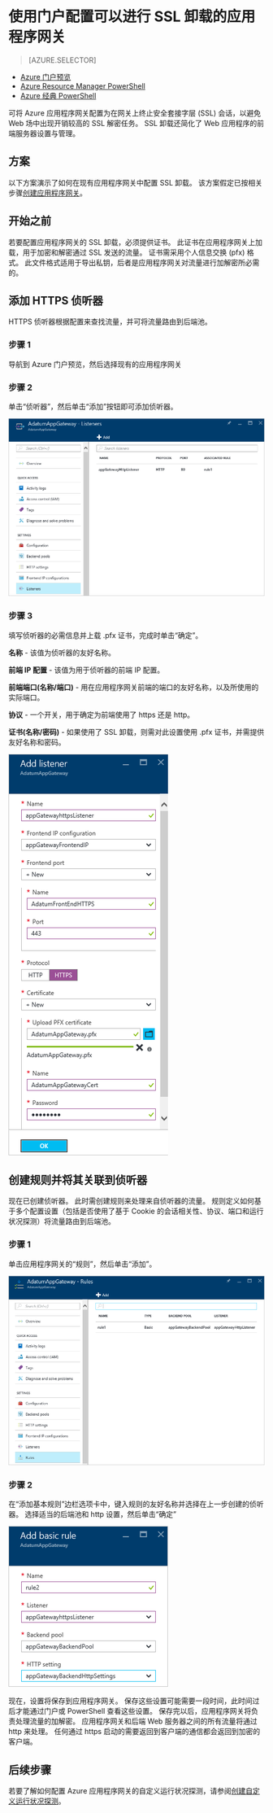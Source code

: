 <properties
    pageTitle="配置 SSL 卸载 - Azure 应用程序网关 - Azure 门户预览 | Azure"
    description="本页说明了如何使用门户创建支持 SSL 卸载的应用程序网关"
    documentationcenter="na"
    services="application-gateway"
    author="georgewallace"
    manager="timlt"
    editor="tysonn" />
<tags
    ms.assetid="8373379a-a26a-45d2-aa62-dd282298eff3"
    ms.service="application-gateway"
    ms.devlang="na"
    ms.topic="article"
    ms.tgt_pltfrm="na"
    ms.workload="infrastructure-services"
    ms.date="01/23/2017"
    wacn.date="05/22/2017"
    ms.author="gwallace"
    ms.translationtype="Human Translation"
    ms.sourcegitcommit="8fd60f0e1095add1bff99de28a0b65a8662ce661"
    ms.openlocfilehash="7a678155caeebcbf5978f97e82475e1b917f624f"
    ms.contentlocale="zh-cn"
    ms.lasthandoff="05/12/2017" />

# <a name="configure-an-application-gateway-for-ssl-offload-by-using-the-portal"></a>使用门户配置可以进行 SSL 卸载的应用程序网关
> [AZURE.SELECTOR]
- [Azure 门户预览](/documentation/articles/application-gateway-ssl-portal/)
- [Azure Resource Manager PowerShell](/documentation/articles/application-gateway-ssl-arm/)
- [Azure 经典 PowerShell](/documentation/articles/application-gateway-ssl/)

可将 Azure 应用程序网关配置为在网关上终止安全套接字层 (SSL) 会话，以避免 Web 场中出现开销较高的 SSL 解密任务。 SSL 卸载还简化了 Web 应用程序的前端服务器设置与管理。

## <a name="scenario"></a>方案

以下方案演示了如何在现有应用程序网关中配置 SSL 卸载。 该方案假定已按相关步骤[创建应用程序网关](/documentation/articles/application-gateway-create-gateway-portal/)。

## <a name="before-you-begin"></a>开始之前

若要配置应用程序网关的 SSL 卸载，必须提供证书。 此证书在应用程序网关上加载，用于加密和解密通过 SSL 发送的流量。 证书需采用个人信息交换 (pfx) 格式。 此文件格式适用于导出私钥，后者是应用程序网关对流量进行加解密所必需的。

## <a name="add-an-https-listener"></a>添加 HTTPS 侦听器

HTTPS 侦听器根据配置来查找流量，并可将流量路由到后端池。

### <a name="step-1"></a>步骤 1

导航到 Azure 门户预览，然后选择现有的应用程序网关

### <a name="step-2"></a>步骤 2

单击“侦听器”，然后单击“添加”按钮即可添加侦听器。

![应用网关概述边栏选项卡][1]

### <a name="step-3"></a>步骤 3

填写侦听器的必需信息并上载 .pfx 证书，完成时单击“确定”。

**名称** - 该值为侦听器的友好名称。

**前端 IP 配置** - 该值为用于侦听器的前端 IP 配置。

**前端端口(名称/端口)** - 用在应用程序网关前端的端口的友好名称，以及所使用的实际端口。

**协议** - 一个开关，用于确定为前端使用了 https 还是 http。

**证书(名称/密码)** - 如果使用了 SSL 卸载，则需对此设置使用 .pfx 证书，并需提供友好名称和密码。

![添加侦听器边栏选项卡][2]

## <a name="create-a-rule-and-associate-it-to-the-listener"></a>创建规则并将其关联到侦听器

现在已创建侦听器。 此时需创建规则来处理来自侦听器的流量。 规则定义如何基于多个配置设置（包括是否使用了基于 Cookie 的会话相关性、协议、端口和运行状况探测）将流量路由到后端池。

### <a name="step-1"></a>步骤 1

单击应用程序网关的“规则”，然后单击“添加”。

![应用网关规则边栏选项卡][3]

### <a name="step-2"></a>步骤 2

在“添加基本规则”边栏选项卡中，键入规则的友好名称并选择在上一步创建的侦听器。 选择适当的后端池和 http 设置，然后单击“确定”

![https 设置窗口][4]

现在，设置将保存到应用程序网关。 保存这些设置可能需要一段时间，此时间过后才能通过门户或 PowerShell 查看这些设置。 保存完以后，应用程序网关将负责处理流量的加解密。 应用程序网关和后端 Web 服务器之间的所有流量将通过 http 来处理。 任何通过 https 启动的需要返回到客户端的通信都会返回到加密的客户端。

## <a name="next-steps"></a>后续步骤

若要了解如何配置 Azure 应用程序网关的自定义运行状况探测，请参阅[创建自定义运行状况探测](/documentation/articles/application-gateway-create-gateway-portal/)。

[1]: ./media/application-gateway-ssl-portal/figure1.png
[2]: ./media/application-gateway-ssl-portal/figure2.png
[3]: ./media/application-gateway-ssl-portal/figure3.png
[4]: ./media/application-gateway-ssl-portal/figure4.png

<!--Update_Description: wording update-->